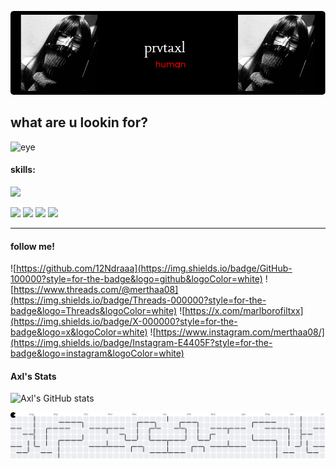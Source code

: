 ![hello](./img/github-header-image.png)
## what are u lookin for?
![eye](https://media3.giphy.com/media/v1.Y2lkPTc5MGI3NjExNmdtZnNkdm9hMmxiYnN6ZTlnbXNic3ljMmxrcWFyZmxlMTY5ZmV5eSZlcD12MV9pbnRlcm5hbF9naWZfYnlfaWQmY3Q9Zw/n3UBd63oVlQLC/giphy.gif)

<!--
**12Ndraaa/12Ndraaa** is a ✨ _special_ ✨ repository because its `README.md` (this file) appears on your GitHub profile.

Here are some ideas to get you started:

- 🔭 I’m currently working on ...
- 🌱 I’m currently learning ...
- 👯 I’m looking to collaborate on ...
- 🤔 I’m looking for help with ...
- 💬 Ask me about ...
- 📫 How to reach me: ...
- 😄 Pronouns: ...
- ⚡ Fun fact: ...
-->

#### skills:
<p align="left">
  <a href="https://skillicons.dev">
    <img src="https://skillicons.dev/icons?i=html,css,php,python,js" />
  </a>
</p>

<img src="https://img.shields.io/badge/HTML5-E34F26?style=for-the-badge&logo=html5&logoColor=white" />
<img src="https://img.shields.io/badge/CSS3-1572B6?style=for-the-badge&logo=css3&logoColor=white" />
<img src="https://img.shields.io/badge/PHP-777BB4?style=for-the-badge&logo=php&logoColor=white" />
<img src="https://img.shields.io/badge/Python-FFD43B?style=for-the-badge&logo=python&logoColor=blue" />

___

#### follow me!
![https://github.com/12Ndraaa](https://img.shields.io/badge/GitHub-100000?style=for-the-badge&logo=github&logoColor=white) ![https://www.threads.com/@merthaa08](https://img.shields.io/badge/Threads-000000?style=for-the-badge&logo=Threads&logoColor=white)
![https://x.com/marlborofiltxx](https://img.shields.io/badge/X-000000?style=for-the-badge&logo=x&logoColor=white) ![https://www.instagram.com/merthaa08/](https://img.shields.io/badge/Instagram-E4405F?style=for-the-badge&logo=instagram&logoColor=white)

#### Axl's Stats
![Axl's GitHub stats](https://github-readme-stats.vercel.app/api?username=12Ndraaa&hide=stars,prs,issues,contribs&show_icons=true&theme=dark)

<picture>
  <source media="(prefers-color-scheme: dark)" srcset="https://raw.githubusercontent.com/12Ndraaa/12Ndraaa/output/pacman-contribution-graph-dark.svg">
  <source media="(prefers-color-scheme: light)" srcset="https://raw.githubusercontent.com/12Ndraaa/12Ndraaa/output/pacman-contribution-graph.svg">
  <img alt="pacman contribution graph" src="https://raw.githubusercontent.com/12Ndraaa/12Ndraaa/output/pacman-contribution-graph.svg">
</picture>